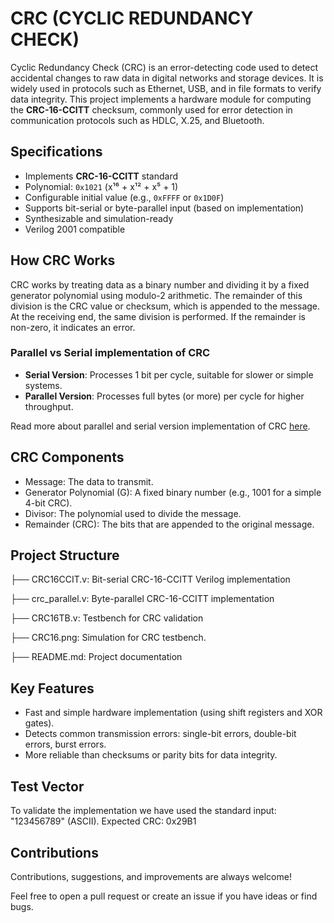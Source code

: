 # CRC (CYCLIC REDUNDANCY CHECK)

Cyclic Redundancy Check (CRC) is an error-detecting code used to detect accidental changes to raw data in digital networks and storage devices. It is widely used in protocols such as Ethernet, USB, and in file formats to verify data integrity.
This project implements a hardware module for computing the **CRC-16-CCITT** checksum, commonly used for error detection in communication protocols such as HDLC, X.25, and Bluetooth.

## Specifications
- Implements **CRC-16-CCITT** standard
- Polynomial: `0x1021` (x¹⁶ + x¹² + x⁵ + 1)
- Configurable initial value (e.g., `0xFFFF` or `0x1D0F`)
- Supports bit-serial or byte-parallel input (based on implementation)
- Synthesizable and simulation-ready
- Verilog 2001 compatible

## How CRC Works
CRC works by treating data as a binary number and dividing it by a fixed generator polynomial using modulo-2 arithmetic. The remainder of this division is the CRC value or checksum, which is appended to the message. At the receiving end, the same division is performed. If the remainder is non-zero, it indicates an error.

### Parallel vs Serial implementation of CRC
- **Serial Version**: Processes 1 bit per cycle, suitable for slower or simple systems.
- **Parallel Version**: Processes full bytes (or more) per cycle for higher throughput.

Read more about parallel and serial version implementation of CRC [here](https://ieeexplore.ieee.org/document/6892739/).

## CRC Components
- Message: The data to transmit.
- Generator Polynomial (G): A fixed binary number (e.g., 1001 for a simple 4-bit CRC).
- Divisor: The polynomial used to divide the message.
- Remainder (CRC): The bits that are appended to the original message.

## Project Structure
├── CRC16CCIT.v: Bit-serial CRC-16-CCITT Verilog implementation

├── crc_parallel.v: Byte-parallel CRC-16-CCITT implementation

├── CRC16TB.v: Testbench for CRC validation

├── CRC16.png: Simulation for CRC testbench.

├── README.md: Project documentation


## Key Features
- Fast and simple hardware implementation (using shift registers and XOR gates).
- Detects common transmission errors: single-bit errors, double-bit errors, burst errors.
- More reliable than checksums or parity bits for data integrity.

## Test Vector
To validate the implementation we have used the standard input: "123456789" (ASCII). 
Expected CRC: 0x29B1

## Contributions 
Contributions, suggestions, and improvements are always welcome!  

Feel free to open a pull request or create an issue if you have ideas or find bugs.






